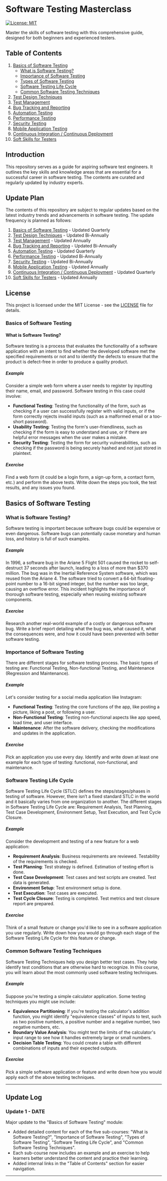 # Software Testing Masterclass

[![License: MIT](https://img.shields.io/badge/License-MIT-yellow.svg)](https://opensource.org/licenses/MIT)

Master the skills of software testing with this comprehensive guide, designed for both beginners and experienced testers.

## Table of Contents

1. [Basics of Software Testing](#basics-of-software-testing)
    - [What is Software Testing?](#what-is-software-testing)
    - [Importance of Software Testing](#importance-of-software-testing)
    - [Types of Software Testing](#types-of-software-testing)
    - [Software Testing Life Cycle](#software-testing-life-cycle)
    - [Common Software Testing Techniques](#common-software-testing-techniques)
2. [Test Design Techniques](./TestDesignTechniques)
3. [Test Management](./TestManagement)
4. [Bug Tracking and Reporting](./BugTrackingAndReporting)
5. [Automation Testing](./AutomationTesting)
6. [Performance Testing](./PerformanceTesting)
7. [Security Testing](./SecurityTesting)
8. [Mobile Application Testing](./MobileApplicationTesting)
9. [Continuous Integration / Continuous Deployment](./ContinuousIntegrationContinuousDeployment)
10. [Soft Skills for Testers](./SoftSkillsForTesters)

## Introduction

This repository serves as a guide for aspiring software test engineers. It outlines the key skills and knowledge areas that are essential for a successful career in software testing. The contents are curated and regularly updated by industry experts.

## Update Plan

The contents of this repository are subject to regular updates based on the latest industry trends and advancements in software testing. The update frequency is planned as follows:

1. [Basics of Software Testing](./BasicsOfSoftwareTesting) - Updated Quarterly
2. [Test Design Techniques](./TestDesignTechniques) - Updated Bi-Annually
3. [Test Management](./TestManagement) - Updated Annually
4. [Bug Tracking and Reporting](./BugTrackingAndReporting) - Updated Bi-Annually
5. [Automation Testing](./AutomationTesting) - Updated Quarterly
6. [Performance Testing](./PerformanceTesting) - Updated Bi-Annually
7. [Security Testing](./SecurityTesting) - Updated Bi-Annually
8. [Mobile Application Testing](./MobileApplicationTesting) - Updated Annually
9. [Continuous Integration / Continuous Deployment](./ContinuousIntegrationContinuousDeployment) - Updated Quarterly
10. [Soft Skills for Testers](./SoftSkillsForTesters) - Updated Annually

## License

This project is licensed under the MIT License - see the [LICENSE](LICENSE) file for details.



### Basics of Software Testing

#### What is Software Testing?

Software testing is a process that evaluates the functionality of a software application with an intent to find whether the developed software met the specified requirements or not and to identify the defects to ensure that the product is defect-free in order to produce a quality product.

##### Example

Consider a simple web form where a user needs to register by inputting their name, email, and password. Software testing in this case could involve:

- **Functional Testing**: Testing the functionality of the form, such as checking if a user can successfully register with valid inputs, or if the form correctly rejects invalid inputs (such as a malformed email or a too-short password).
- **Usability Testing**: Testing the form's user-friendliness, such as checking if the form is easy to understand and use, or if there are helpful error messages when the user makes a mistake.
- **Security Testing**: Testing the form for security vulnerabilities, such as checking if the password is being securely hashed and not just stored in plaintext.

##### Exercise

Find a web form (it could be a login form, a sign-up form, a contact form, etc.) and perform the above tests. Write down the steps you took, the test results, and any issues you found.
## Basics of Software Testing

### What is Software Testing?

Software testing is important because software bugs could be expensive or even dangerous. Software bugs can potentially cause monetary and human loss, and history is full of such examples.

##### Example

In 1996, a software bug in the Ariane 5 Flight 501 caused the rocket to self-destruct 37 seconds after launch, leading to a loss of more than $370 million. The bug was in the Inertial Reference System software, which was reused from the Ariane 4. The software tried to convert a 64-bit floating-point number to a 16-bit signed integer, but the number was too large, causing an overflow error. This incident highlights the importance of thorough software testing, especially when reusing existing software components.

##### Exercise

Research another real-world example of a costly or dangerous software bug. Write a brief report detailing what the bug was, what caused it, what the consequences were, and how it could have been prevented with better software testing.

### Importance of Software Testing

There are different stages for software testing process. The basic types of testing are: Functional Testing, Non-functional Testing, and Maintenance (Regression and Maintenance).

##### Example

Let's consider testing for a social media application like Instagram:

- **Functional Testing**: Testing the core functions of the app, like posting a picture, liking a post, or following a user.
- **Non-Functional Testing**: Testing non-functional aspects like app speed, load time, and user interface.
- **Maintenance**: After the software delivery, checking the modifications and updates in the application.

##### Exercise

Pick an application you use every day. Identify and write down at least one example for each type of testing: functional, non-functional, and maintenance.

### Software Testing Life Cycle

Software Testing Life Cycle (STLC) defines the steps/stages/phases in testing of software. However, there isn’t a fixed standard STLC in the world and it basically varies from one organization to another. The different stages in Software Testing Life Cycle are: Requirement Analysis, Test Planning, Test Case Development, Environment Setup, Test Execution, and Test Cycle Closure.

##### Example

Consider the development and testing of a new feature for a web application:

- **Requirement Analysis**: Business requirements are reviewed. Testability of the requirements is checked.
- **Test Planning**: Test strategy is defined. Estimation of testing effort is done.
- **Test Case Development**: Test cases and test scripts are created. Test data is generated.
- **Environment Setup**: Test environment setup is done.
- **Test Execution**: Test cases are executed.
- **Test Cycle Closure**: Testing is completed. Test metrics and test closure report are prepared.

##### Exercise

Think of a small feature or change you'd like to see in a software application you use regularly. Write down how you would go through each stage of the Software Testing Life Cycle for this feature or change.

### Common Software Testing Techniques

Software Testing Techniques help you design better test cases. They help identify test conditions that are otherwise hard to recognize. In this course, you will learn about the most commonly used software testing techniques.

##### Example

Suppose you're testing a simple calculator application. Some testing techniques you might use include:

- **Equivalence Partitioning**: If you're testing the calculator's addition function, you might identify "equivalence classes" of inputs to test, such as two positive numbers, a positive number and a negative number, two negative numbers, etc.
- **Boundary Value Analysis**: You might test the limits of the calculator's input range to see how it handles extremely large or small numbers.
- **Decision Table Testing**: You could create a table with different combinations of inputs and their expected outputs.

##### Exercise

Pick a simple software application or feature and write down how you would apply each of the above testing techniques.

---

## Update Log

### Update 1 - DATE

Major update to the "Basics of Software Testing" module:

- Added detailed content for each of the five sub-courses: "What is Software Testing?", "Importance of Software Testing", "Types of Software Testing", "Software Testing Life Cycle", and "Common Software Testing Techniques".
- Each sub-course now includes an example and an exercise to help learners better understand the content and practice their learning.
- Added internal links in the "Table of Contents" section for easier navigation.

---
